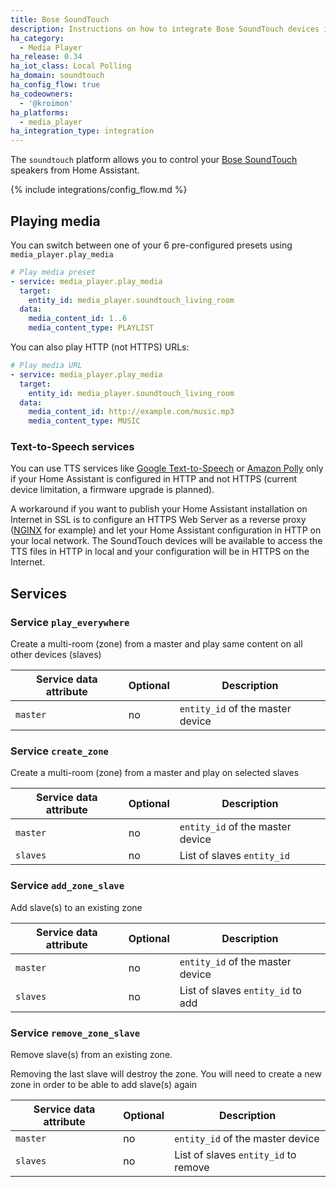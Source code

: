 ```yaml
---
title: Bose SoundTouch
description: Instructions on how to integrate Bose SoundTouch devices into Home Assistant.
ha_category:
  - Media Player
ha_release: 0.34
ha_iot_class: Local Polling
ha_domain: soundtouch
ha_config_flow: true
ha_codeowners:
  - '@kroimon'
ha_platforms:
  - media_player
ha_integration_type: integration
---
```


The `soundtouch` platform allows you to control your [Bose SoundTouch](https://www.soundtouch.com/) speakers from Home Assistant.

{% include integrations/config_flow.md %}

## Playing media

You can switch between one of your 6 pre-configured presets using ```media_player.play_media```

```yaml
# Play media preset
- service: media_player.play_media
  target:
    entity_id: media_player.soundtouch_living_room
  data:
    media_content_id: 1..6
    media_content_type: PLAYLIST
```

You can also play HTTP (not HTTPS) URLs:

```yaml
# Play media URL
- service: media_player.play_media
  target:
    entity_id: media_player.soundtouch_living_room
  data:
    media_content_id: http://example.com/music.mp3
    media_content_type: MUSIC
```

### Text-to-Speech services

You can use TTS services like [Google Text-to-Speech](/integrations/google_translate) or [Amazon Polly](/integrations/amazon_polly) only if your Home Assistant is configured in HTTP and not HTTPS (current device limitation, a firmware upgrade is planned).

A workaround if you want to publish your Home Assistant installation on Internet in SSL is to configure an HTTPS Web Server as a reverse proxy ([NGINX](/docs/ecosystem/nginx/) for example) and let your Home Assistant configuration in HTTP on your local network. The SoundTouch devices will be available to access the TTS files in HTTP in local and your configuration will be in HTTPS on the Internet.

## Services

### Service `play_everywhere`

Create a multi-room (zone) from a master and play same content on all other
 devices (slaves)

| Service data attribute | Optional | Description |
| ---------------------- | -------- | ----------- |
| `master` | no | `entity_id` of the master device

### Service `create_zone`

Create a multi-room (zone) from a master and play on selected slaves

| Service data attribute | Optional | Description |
| ---------------------- | -------- | ----------- |
| `master` | no | `entity_id` of the master device|
| `slaves` | no | List of slaves `entity_id`      |

### Service `add_zone_slave`

Add slave(s) to an existing zone

| Service data attribute | Optional | Description  |
| ---------------------- | -------- | ------------ |
| `master` | no | `entity_id` of the master device |
| `slaves` | no | List of slaves `entity_id` to add|

### Service `remove_zone_slave`

Remove slave(s) from an existing zone.

Removing the last slave will destroy the zone. You will need to
create a new zone in order to be able to add slave(s) again

| Service data attribute | Optional | Description      |
| ---------------------- | -------- | ---------------- |
| `master` | no | `entity_id` of the master device     |
| `slaves` | no | List of slaves `entity_id` to remove |
